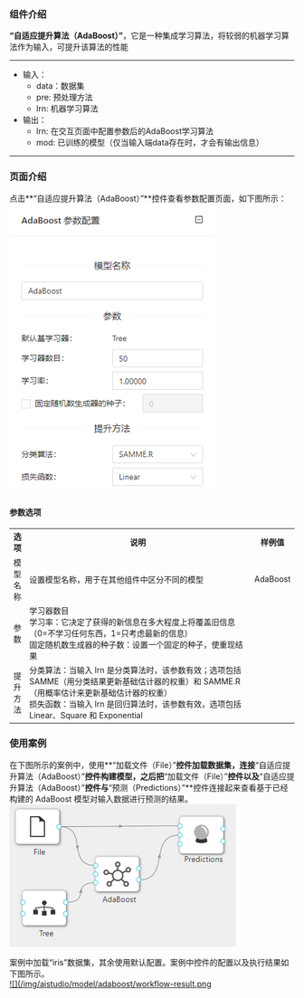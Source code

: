 ### 组件介绍
**“自适应提升算法（AdaBoost）”**，它是一种集成学习算法，将较弱的机器学习算法作为输入，可提升该算法的性能
<hr/>

- 输入：
  - data：数据集
  - pre: 预处理方法
  - lrn: 机器学习算法
- 输出：
  - lrn: 在交互页面中配置参数后的AdaBoost学习算法
  - mod: 已训练的模型（仅当输入端data存在时，才会有输出信息）
<hr/>


### 页面介绍
点击**“自适应提升算法（AdaBoost）”**控件查看参数配置页面，如下图所示：  
[ ![](/img/aistudio/model/adaboost/param.png) ](/img/aistudio/model/adaboost/param.png)

#### 参数选项
<table>
  <tr>
    <th>选项</th>
    <th width="650">说明</th>
    <th>样例值</th>
  </tr>
  <tr>
      <td>模型名称</td> 
      <td>
      设置模型名称，用于在其他组件中区分不同的模型
      </td> 
      <td>AdaBoost</td>
  </tr>
  <tr>
      <td>参数</td> 
      <td>
      学习器数目<br/>
      学习率：它决定了获得的新信息在多大程度上将覆盖旧信息（0=不学习任何东西，1=只考虑最新的信息）<br/>
      固定随机数生成器的种子数：设置一个固定的种子，使重现结果
      </td> 
      <td></td>
  </tr>
  <tr>
      <td>提升方法</td> 
      <td>
      分类算法：当输入 lrn 是分类算法时，该参数有效；选项包括 SAMME（用分类结果更新基础估计器的权重）和 SAMME.R（用概率估计来更新基础估计器的权重）<br/>
      损失函数：当输入 lrn 是回归算法时，该参数有效，选项包括 Linear、Square 和 Exponential
      </td> 
      <td></td>
  </tr>
</table>

### 使用案例
在下图所示的案例中，使用**“加载文件（File）”**控件加载数据集，连接**“自适应提升算法（AdaBoost）”**控件构建模型，之后把**“加载文件（File）”**控件以及**“自适应提升算法（AdaBoost）”**控件与**“预测（Predictions）”**控件连接起来查看基于已经构建的 AdaBoost 模型对输入数据进行预测的结果。  
[ ![](/img/aistudio/model/adaboost/workflow.png) ](/img/aistudio/model/adaboost/workflow.png)

案例中加载“iris”数据集，其余使用默认配置。案例中控件的配置以及执行结果如下图所示。  
[ ![](/img/aistudio/model/adaboost/workflow-result.png ](/img/aistudio/model/adaboost/workflow-result.png)